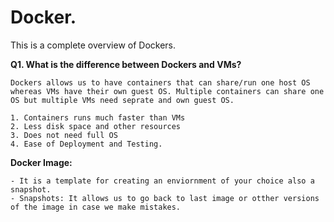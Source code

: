 # Docker.

This is a complete overview of Dockers.

**Q1. What is the difference between Dockers and VMs?**

	Dockers allows us to have containers that can share/run one host OS whereas VMs have their own guest OS. Multiple containers can share one OS but multiple VMs need seprate and own guest OS.

	1. Containers runs much faster than VMs
	2. Less disk space and other resources
	3. Does not need full OS
	4. Ease of Deployment and Testing.


**Docker Image:** 
	
	- It is a template for creating an enviornment of your choice also a snapshot.
	- Snapshots: It allows us to go back to last image or otther versions of the image in case we make mistakes. 
